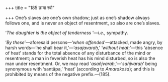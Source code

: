 +++
title = "185 छाया स्वो"

+++
One’s slaves are one’s own shadow; just as one’s shadow always follows
one, and is never an object of resentment, so also are one’s slaves.

‘*The daughter is the object of tenderness* ’—*i.e*., sympathy.

‘*By these*’—aforesaid persons—‘*when offended*’—attacked, made angry,
by harsh words—‘he shall bear it,’—‘*asajavaraḥ*,’ ‘*without
heat*;’—this ‘absence of heat’ stands for the total absence of any
disturbance of the mind or resentment; a man in feverish heat has his
mind disturbed, so is also the man under resentment. Or, we may read
‘*asañjvaraḥ*,’—‘*sañjvaraḥ*’ being synonymous with ‘santāpa,’ ‘heat’
(according to *Amarakośa*); and this is prohibited by means of the
negative prefix.—(185).


